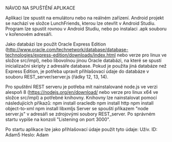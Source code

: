 NÁVOD NA SPUŠTĚNÍ APLIKACE

Aplikaci lze spustit na emulátoru nebo na reálném zařízení. Android projekt se nachází ve složce
LunchFriends, kterou lze otevřít v Android Studiu. Program lze spustit rovnou v Android Studiu, nebo
po instalaci .apk souboru v kořenovém adresáři.

Jako databázi lze použít Oracle Express Edition
(http://www.oracle.com/technetwork/database/database-technologies/express-edition/downloads/index.html nebo
verze pro linux ve složce src/impl),
nebo libovolnou jinou Oracle databázi, na které se spustí inicializační skripty z adresáře database.
Pokud je použita jiná databáze než Express Edition, je potřeba upravit přihlašovací údaje do databáze v souboru
REST_server/server.js (řádky 12, 13, 14).

Pro spuštění REST serveru je potřeba mít nainstalované node.js ve verzi alespoň 8 (https://nodejs.org/en/download/
nebo verze pro linux x64 ve složce src/impl) a potřebné knihovny. Knihovny lze nainstalovat pomocí následujících
příkazů:
npm install oracledb
npm install http
npm install object-to-xml
npm install libxmljs
Server se spouští příkazem "node server.js" v adresáři se zdrojovými soubory REST_server. Po správném startu
vypíše na konzoli "Listening on port 3000".



Po startu aplikace lze jako přihlašovací údaje použít tyto údaje:
Uživ. ID:  Adam5
Heslo:     Adam
